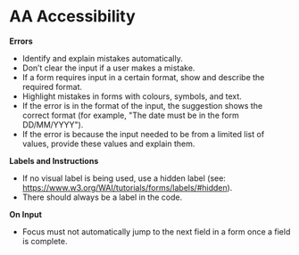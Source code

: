 # AA Accessibility

**Errors**
* Identify and explain mistakes automatically.
* Don’t clear the input if a user makes a mistake.
* If a form requires input in a certain format, show and describe the required format.
* Highlight mistakes in forms with colours, symbols, and text.
* If the error is in the format of the input, the suggestion shows the correct format (for example, "The date must be in the form DD/MM/YYYY").
* If the error is because the input needed to be from a limited list of values, provide these values and explain them.

**Labels and Instructions**
* If no visual label is being used, use a hidden label (see: https://www.w3.org/WAI/tutorials/forms/labels/#hidden).
* There should always be a label in the code.

**On Input**
* Focus must not automatically jump to the next field in a form once a field is complete.